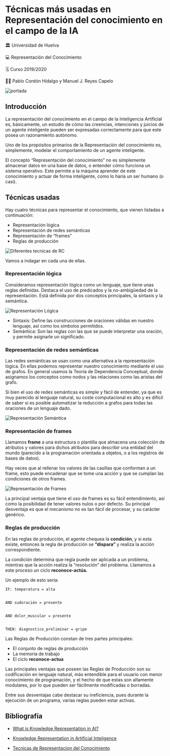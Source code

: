 ﻿# Técnicas más usadas en Representación del conocimiento en el campo de la IA




:classical_building: Universidad de Huelva


:computer: Representación del Conocimiento


:spiral_calendar: Curso 2019/2020


:men_wrestling: Pablo Cordón Hidalgo y Manuel J. Reyes Capelo


![portada](https://github.com/pabletecor/rc1920/blob/master/Trabajo%20Final/Practica/Teoria/Imagenes/knowledge.jpg)


## Introducción


La representación del conocimiento en el campo de la Inteligencia Artificial es, básicamente, un estudio de cómo las creencias, intenciones y juicios de un agente inteligente pueden ser expresadas correctamente para que este posea un razonamiento autónomo.


Uno de los propósitos primarios de la Representación del conocimiento es, simplemente, modelar el comportamiento de un agente inteligente.


El concepto “Representación del conocimiento” no es simplemente almacenar datos en una base de datos,  o entender cómo funciona un sistema operativo. Este permite a la máquina aprender de este conocimiento y actuar de forma inteligente, como lo haría un ser humano (o casi).




## Técnicas usadas


Hay cuatro técnicas para representar el conocimiento, que vienen listadas a continuación:


* Representación lógica
* Representación de redes semánticas
* Representación de “frames”
* Reglas de producción


![Diferentes tecnicas de RC](https://github.com/pabletecor/rc1920/blob/master/Trabajo%20Final/Practica/Teoria/Imagenes/Tecnicas_RC.png)


Vamos a indagar en cada una de ellas.


### Representación lógica


Consideramos representación lógica como un lenguaje, que tiene unas reglas definidas. Destaca el uso de predicados y la no-ambigüedad de la representación. Está definida por dos conceptos principales, la sintaxis y la semántica.

![Representación Lógica](https://github.com/pabletecor/rc1920/blob/master/Trabajo%20Final/Practica/Teoria/Imagenes/Logical%20Representation.PNG)


* Sintaxis: Define las construcciones de oraciones válidas en nuestro lenguaje, así como los símbolos permitidos.
* Semántica: Son las reglas con las que se puede interpretar una oración, y permite asignarle un significado.


### Representación de redes semánticas


Las redes semánticas se usan como una alternativa a la representación lógica. En ellas podemos representar nuestro conocimiento mediante el uso de grafos. En general usamos la Teoría de Dependencia Conceptual, donde asignamos los conceptos como nodos y las relaciones como las aristas del grafo.

Si bien el uso de redes semánticas es simple y fácil de entender, ya que es muy parecido al lenguaje natural, su coste computacional es alto y es difícil de saber si es posible automatizar la reducción a grafos para todas las oraciones de un lenguaje dado.

![Representación Semántica](https://github.com/pabletecor/rc1920/blob/master/Trabajo%20Final/Practica/Teoria/Imagenes/semanticrepresentation.png)


### Representación de **frames**


Llamamos **frame** a una estructura o plantilla que almacena una colección de atributos y valores para dichos atributos para describir una entidad del mundo (parecido a la programación orientada a objetos, o a los registros de bases de datos). 


Hay veces que al rellenar los valores de las casillas que conforman a un frame, esto puede encadenar que se tome una acción y que se cumplan las condiciones de otros frames. 



![Representación de Frames](https://github.com/pabletecor/rc1920/blob/master/Trabajo%20Final/Practica/Teoria/Imagenes/framerepresentation.jpg)


La principal ventaja que tiene el uso de frames es su fácil entendimiento, así como la posibilidad de tener valores nulos o por defecto. Su principal desventaja es que el mecanismo no es tan fácil de procesar, y su carácter genérico.




### Reglas de producción


En las reglas de producción, el agente chequea la **condición**, y si esta existe, entonces la regla de producción se **“dispara”** y realiza la acción correspondiente.


La condición determina que regla puede ser aplicada a un problema, mientras que la acción realiza la “resolución” del problema. Llamamos a este proceso un ciclo **reconoce-actúa.**


Un ejemplo de esto sería:


```
IF: temperatura = alta


AND sudoración = presente


AND dolor_muscular = presente


THEN: diagnostico_preliminar = gripe
```


Las Reglas de Producción constan de tres partes principales:


* El conjunto de reglas de producción
* La memoria de trabajo
* El ciclo **reconoce-actua**


Las principales ventajas que poseen las Reglas de Producción son su codificación en lenguaje natural, más entendible para el usuario con menor conocimiento de programación, y el hecho de que estas son altamente modulares, por lo que pueden ser fácilmente modificadas o borradas.


Entre sus desventajas cabe destacar su ineficiencia, pues durante la ejecución de un programa, varias reglas pueden estar activas.


## Bibliografía 


* [What is Knowledge Representation in AI?](https://www.edureka.co/blog/knowledge-representation-in-ai/#techniques)


* [Knowledge Representation in Artificial Inteligence](https://www.slideshare.net/YasirAhmedKhan/5-knowledgerepresentation-10-sldes)


* [Tecnicas de Representacion del Conocimiento](https://www.ecured.cu/T%C3%A9cnicas_de_Representaci%C3%B3n_de_Conocimiento#:~:text=T%C3%A9cnicas%20para%20la%20Representaci%C3%B3n%20del,razonamiento%20formal%20sobre%20los%20objetos)

